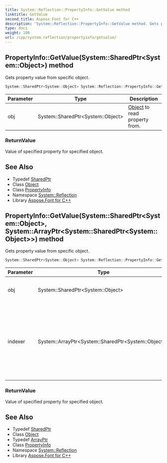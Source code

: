 ```yaml
---
title: System::Reflection::PropertyInfo::GetValue method
linktitle: GetValue
second_title: Aspose.Font for C++
description: 'System::Reflection::PropertyInfo::GetValue method. Gets property value from specific object in C++.'
type: docs
weight: 100
url: /cpp/system.reflection/propertyinfo/getvalue/
---
```

## PropertyInfo::GetValue(System::SharedPtr\<System::Object\>) method


Gets property value from specific object.

```cpp
System::SharedPtr<System::Object> System::Reflection::PropertyInfo::GetValue(System::SharedPtr<System::Object> obj)
```


| Parameter | Type | Description |
| --- | --- | --- |
| obj | System::SharedPtr\<System::Object\> | [Object](../../../system/object/) to read property from. |

### ReturnValue

Value of specified property for specified object.

## See Also

* Typedef [SharedPtr](../../../system/sharedptr/)
* Class [Object](../../../system/object/)
* Class [PropertyInfo](../)
* Namespace [System::Reflection](../../)
* Library [Aspose.Font for C++](../../../)
## PropertyInfo::GetValue(System::SharedPtr\<System::Object\>, System::ArrayPtr\<System::SharedPtr\<System::Object\>\>) method


Gets property value from specific object.

```cpp
System::SharedPtr<System::Object> System::Reflection::PropertyInfo::GetValue(System::SharedPtr<System::Object> obj, System::ArrayPtr<System::SharedPtr<System::Object>> indexer)
```


| Parameter | Type | Description |
| --- | --- | --- |
| obj | System::SharedPtr\<System::Object\> | [Object](../../../system/object/) to read property from. |
| indexer | System::ArrayPtr\<System::SharedPtr\<System::Object\>\> | These are optional index values for indexed properties. For non-indexed properties, this value should be null. |

### ReturnValue

Value of specified property for specified object.

## See Also

* Typedef [SharedPtr](../../../system/sharedptr/)
* Class [Object](../../../system/object/)
* Typedef [ArrayPtr](../../../system/arrayptr/)
* Class [PropertyInfo](../)
* Namespace [System::Reflection](../../)
* Library [Aspose.Font for C++](../../../)
